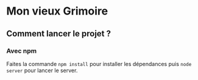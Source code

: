 # Mon vieux Grimoire

## Comment lancer le projet ?

### Avec npm

Faites la commande `npm install` pour installer les dépendances puis `node server` pour lancer le server.
